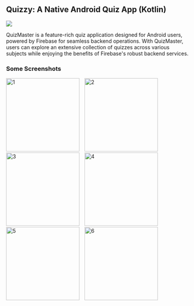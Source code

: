 ## Quizzy: A Native Android Quiz App (Kotlin)
![](https://img.shields.io/github/last-commit/imranjeet/Quizzy-A-Native-Android-Quiz-App-Kotlin--.svg?label=last%20update&style=flat)


QuizMaster is a feature-rich quiz application designed for Android users, powered by Firebase for seamless backend operations. With QuizMaster, users can explore an extensive collection of quizzes across various subjects while enjoying the benefits of Firebase's robust backend services.

### Some Screenshots
<img src="https://github.com/imranjeet/Quizzy-A-Native-Android-Quiz-App-Kotlin--/assets/48348342/e47d7037-3d26-4763-a947-6e9bd9629df7" alt="1" width="200" style="margin-right: 10px;"/>
<img src="https://github.com/imranjeet/Quizzy-A-Native-Android-Quiz-App-Kotlin--/assets/48348342/4735d09e-eb08-49d2-81ef-33be3237bc2f" alt="2" width="200" style="margin-right: 10px;"/>
<img src="https://github.com/imranjeet/Quizzy-A-Native-Android-Quiz-App-Kotlin--/assets/48348342/e17529ba-18d7-431e-bc96-ec6119ca494b" alt="3" width="200" style="margin-right: 10px;"/>
<img src="https://github.com/imranjeet/Quizzy-A-Native-Android-Quiz-App-Kotlin--/assets/48348342/ee51c3ea-8b7e-45a9-a912-7dbb78489513" alt="4" width="200" style="margin-right: 10px;"/>
<img src="https://github.com/imranjeet/Quizzy-A-Native-Android-Quiz-App-Kotlin--/assets/48348342/34c4d995-ed35-4e8a-b1d2-7d5a7cc9cb10" alt="5" width="200" style="margin-right: 10px;"/>
<img src="https://github.com/imranjeet/Quizzy-A-Native-Android-Quiz-App-Kotlin--/assets/48348342/5ca999d8-34a3-483c-894a-afa67450f61f" alt="6" width="200" style="margin-right: 10px;"/>



